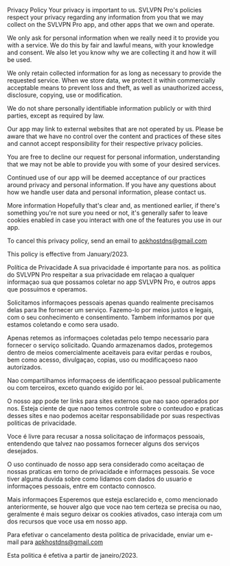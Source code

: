   
   Privacy Policy
  Your privacy is important to us. SVLVPN Pro's policies respect your privacy regarding any information from you that we may collect on the SVLVPN Pro app, and other apps that we own and operate.
  
  We only ask for personal information when we really need it to provide you with a service. We do this by fair and lawful means, with your knowledge and consent. We also let you know why we are collecting it and how it will be used.
  
  We only retain collected information for as long as necessary to provide the requested service. When we store data, we protect it within commercially acceptable means to prevent loss and theft, as well as unauthorized access, disclosure, copying, use or modification.
  
  We do not share personally identifiable information publicly or with third parties, except as required by law.
  
  Our app may link to external websites that are not operated by us. Please be aware that we have no control over the content and practices of these sites and cannot accept responsibility for their respective privacy policies.
  
  You are free to decline our request for personal information, understanding that we may not be able to provide you with some of your desired services.
  
  Continued use of our app will be deemed acceptance of our practices around privacy and personal information. If you have any questions about how we handle user data and personal information, please contact us.
  
  More information
  Hopefully that's clear and, as mentioned earlier, if there's something you're not sure you need or not, it's generally safer to leave cookies enabled in case you interact with one of the features you use in our app.
  
  To cancel this privacy policy, send an email to apkhostdns@gmail.com
  
  This policy is effective from January/2023.
  
  
  
  Política de Privacidade
  A sua privacidade é importante para nos. as politica do SVLVPN Pro  respeitar a sua privacidade em relaçao a qualquer informaçao sua que possamos coletar no app SVLVPN Pro, e outros apps que possuimos e operamos.
  
  Solicitamos informaçoes pessoais apenas quando realmente precisamos delas para lhe fornecer um serviço. Fazemo-lo por meios justos e legais, com o seu conhecimento e consentimento. Tambem informamos por que estamos coletando e como sera usado.
  
  Apenas retemos as informaçoes coletadas pelo tempo necessario para fornecer o serviço solicitado. Quando armazenamos dados, protegemos dentro de meios comercialmente aceitaveis para evitar perdas e roubos, bem como acesso, divulgaçao, copias, uso ou modificaçoeso naoo autorizados.
  
  Nao compartilhamos informaçoess de identificaçaoo pessoal publicamente ou com terceiros, exceto quando exigido por lei.
  
  O nosso app pode ter links para sites externos que nao saoo operados por nos. Esteja ciente de que naoo temos controle sobre o conteudoo e praticas desses sites e nao podemos aceitar responsabilidade por suas respectivas politicas de privacidade.
  
  Voce é livre para recusar a nossa solicitaçao de informaços pessoais, entendendo que talvez nao possamos fornecer alguns dos serviços desejados.
  
  O uso continuado de nosso app sera considerado como aceitaçao de nossas praticas em torno de privacidade e informaçes pessoais. Se voce tiver alguma duvida sobre como lidamos com dados do usuario e informaçoes pessoais, entre em contacto connosco.
  
  Mais informaçoes
  Esperemos que esteja esclarecido e, como mencionado anteriormente, se houver algo que voce nao tem certeza se precisa ou nao, geralmente é mais seguro deixar os cookies ativados, caso interaja com um dos recursos que voce usa em nosso app.
  
  Para efetivar o cancelamento desta politica de privacidade, enviar um e-mail para apkhostdns@gmail.com
  
  Esta politica é efetiva a partir de janeiro/2023.
